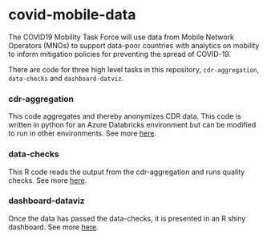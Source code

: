 # covid-mobile-data
The COVID19 Mobility Task Force will use data from Mobile Network Operators (MNOs) to support data-poor countries with analytics on mobility to inform mitigation policies for preventing the spread of COVID-19.

There are code for three high level tasks in this repository, `cdr-aggregation`, `data-checks` and `dashboard-datviz`.

### cdr-aggregation

This code aggregates and thereby anonymizes CDR data. This code is written in python for an Azure Databricks environment but can be modified to run in other environments. See more [here](https://github.com/worldbank/covid-mobile-data/tree/master/cdr-aggregation).

### data-checks

This R code reads the output from the cdr-aggregation and runs quality checks. See more [here](https://github.com/worldbank/covid-mobile-data/tree/master/data-checks).

### dashboard-dataviz

Once the data has passed the data-checks, it is presented in an R shiny dashboard. See more [here](https://github.com/worldbank/covid-mobile-data/tree/master/dashboard-dataviz).
